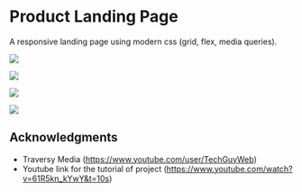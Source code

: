 # Product Landing Page

A responsive landing page using modern css (grid, flex, media queries).

![](https://i.imgur.com/070IUJq.png)

![](https://i.imgur.com/HgusPS6.png)

![](https://i.imgur.com/vNQg2eA.png)

![](https://i.imgur.com/TMmweh5.png)

## Acknowledgments

* Traversy Media (https://www.youtube.com/user/TechGuyWeb)
* Youtube link for the tutorial of project (https://www.youtube.com/watch?v=61R5kn_kYwY&t=10s)